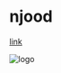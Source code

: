 # njood
[link](https://github.com/Njood929/njood/edit/main/README.md)


![logo](https://user-images.githubusercontent.com/99889938/154524524-a4ccb46d-1c32-41a5-8b0a-df79fd0d238e.png)



